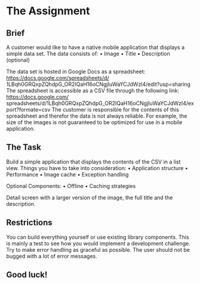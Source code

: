 # The Assignment
## Brief 
A customer would like to have a native mobile application that displays a simple data set. The data consists of:
    • Image
    • Title
    • Description (optional)
    
The data set is hosted in Google Docs as a spreadsheet: https://docs.google.com/spreadsheets/d/ 1LBqh0GRQxpZQhdpG_OR2IQaH16oCNgjIuWaYCJdWzl4/edit?usp=sharing
The spreadsheet is accessible as a CSV file through the following link: https://docs.google.com/ spreadsheets/d/1LBqh0GRQxpZQhdpG_OR2IQaH16oCNgjIuWaYCJdWzl4/export?formate=csv
The customer is responsible for the contents of this spreadsheet and therefor the data is not always reliable. For example, the size of the images is not guaranteed to be optimized for use in a mobile application.

## The Task
Build a simple application that displays the contents of the CSV in a list view. Things you have to take into consideration: 
    • Application structure
    • Performance
    • Image cache
    • Exception handling

Optional Components: 
    • Offline
    • Caching strategies
    
Detail screen with a larger version of the image, the full title and the description. 

## Restrictions 
You can build everything yourself or use existing library components. This is mainly a test to see how you would implement a development challenge. 
Try to make error handling as graceful as possible. The user should not be bugged with a lot of error messages. 

## Good luck!